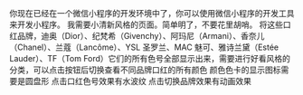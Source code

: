 你现在已经在一个微信小程序的开发环境中了，你可以使用微信小程序的开发工具来开发小程序。
我需要小清新风格的页面。简单明了，不要花里胡哨。
将这些口红品牌，迪奥（Dior）、纪梵希（Givenchy）、阿玛尼（Armani）、香奈儿（Chanel）、兰蔻（Lancôme）、YSL 圣罗兰、MAC 魅可、雅诗兰黛（Estée Lauder）、TF（Tom Ford）它们的所有色号全部显示出来，需要进行好看风格的分类，可以点击按钮后切换查看不同品牌口红的所有颜色
颜色色卡的显示图标需要是圆盘形
点击口红色号效果有水波纹
点击切换品牌效果有动画效果


